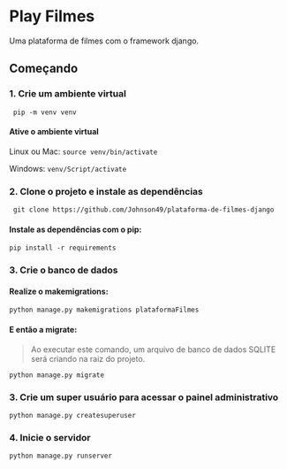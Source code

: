 # Play  Filmes

Uma plataforma de filmes com o framework django.

## Começando

### 1. Crie um ambiente virtual 

` pip -m venv venv`

<h4> Ative o ambiente virtual </h4>

Linux ou Mac: `source venv/bin/activate`

Windows: `venv/Script/activate `

### 2. Clone o projeto e instale as dependências

` git clone https://github.com/Johnson49/plataforma-de-filmes-django`

<h4> Instale as dependências com o pip: </h4>

` pip install -r requirements `


### 3. Crie o banco de dados

<h4> Realize o makemigrations:</h4>

`python manage.py makemigrations plataformaFilmes`


<h4> E então a migrate:</h4>

> Ao executar este comando, um arquivo de banco de dados SQLITE será criando na raiz do projeto.

`python manage.py migrate`

### 3. Crie um super usuário para acessar o painel administrativo

` python manage.py createsuperuser `

### 4. Inicie o servidor

` python manage.py runserver `






